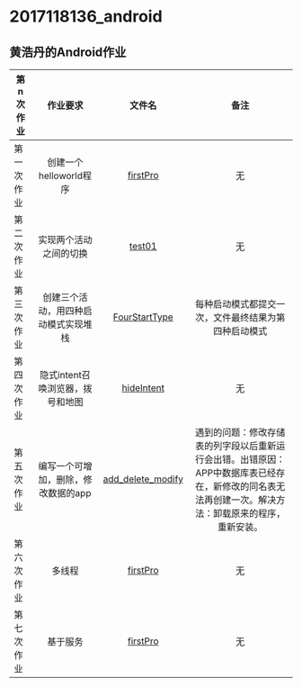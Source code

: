 # 2017118136_android
## 黄浩丹的Android作业  

| 第n次作业|作业要求|文件名|备注|  
|-|:-:|:-:|:-:|  
|第一次作业|创建一个helloworld程序|[firstPro](https://github.com/HHDhaitang/2017118136_android/tree/master/firstPro)|无|       
|第二次作业|实现两个活动之间的切换|[test01](https://github.com/HHDhaitang/2017118136_android/tree/master/test01)|无|    
|第三次作业|创建三个活动，用四种启动模式实现堆栈|[FourStartType](https://github.com/HHDhaitang/2017118136_android/tree/master/FourStartType)|每种启动模式都提交一次，文件最终结果为第四种启动模式|  
|第四次作业|隐式intent召唤浏览器，拨号和地图|[hideIntent](https://github.com/HHDhaitang/2017118136_android/tree/master/hideIntent)|无|  
|第五次作业|编写一个可增加，删除，修改数据的app|[add_delete_modify](https://github.com/HHDhaitang/2017118136_android/tree/homework/add_delete_modify)|遇到的问题：修改存储表的列字段以后重新运行会出错。出错原因：APP中数据库表已经存在，新修改的同名表无法再创建一次。解决方法：卸载原来的程序，重新安装。|
|第六次作业|多线程|[firstPro](https://github.com/HHDhaitang/2017118136_android/tree/master/firstPro)|无|  
|第七次作业|基于服务|[firstPro](https://github.com/HHDhaitang/2017118136_android/tree/master/firstPro)|无|  
